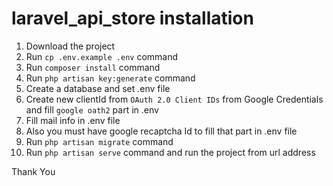 # laravel_api_store installation

1. Download the project
2. Run `cp .env.example .env` command
3. Run `composer install` command
4. Run `php artisan key:generate` command
5. Create a database and set .env file
6. Create new clientId from `OAuth 2.0 Client IDs` from Google Credentials and fill `google oath2` part in .env
7. Fill mail info in .env file
8. Also you must have google recaptcha Id to fill that part in .env file
9. Run `php artisan migrate` command
10. Run `php artisan serve` command and run the project from url address

Thank You